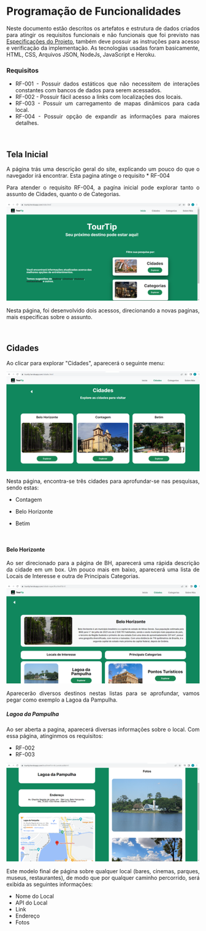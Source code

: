 <div align="justify"> 

# Programação de Funcionalidades

Neste documento estão descritos os artefatos e estrutura de dados criados para atingir os requisitos funcionais e não funcionais que foi previsto nas <a href="./specification.md">Especificações do Projeto</a>, também deve possuir as instruções para acesso e verificação da implementação. As tecnologias usadas foram basicamente, HTML, CSS, Arquivos JSON, NodeJs, JavaScript e Heroku.

### Requisitos 
 * RF-001 - Possuir dados estáticos que não necessitem de interações constantes com bancos de dados para serem acessados.
 * RF-002 - Possuir fácil acesso a links com localizações dos locais.
 * RF-003 - Possuir um carregamento de mapas dinâmicos para cada local.
 * RF-004 - Possuir opção de expandir as informações para maiores detalhes. 

<br/>

 ## Tela Inicial   
  A página trás uma descrição geral do site, explicando um pouco do que o navegador irá encontrar. Esta pagina atinge o requisito      * RF-004

  Para atender o requisito RF-004, a pagína inicial pode explorar tanto o assunto de Cidades, quanto o de Categorias.

  ![menu Tela Inicial](img/menutelainicial.png)

  Nesta página, foi desenvolvido dois acessos, direcionando a novas paginas, mais especificas sobre o assunto.

  <br/>

## Cidades
  Ao  clicar para explorar "Cidades", aparecerá o seguinte menu:

  ![menu Cidades](img/menucidades.png)

  Nesta página, encontra-se três cidades para aprofundar-se nas pesquisas, sendo estas:
   * Contagem
   * Belo Horizonte
   * Betim
   
     <br/>

#### Belo Horizonte
  Ao ser direcionado para a página de BH, aparecerá uma rápida descrição da cidade em um box. Um pouco mais em baixo, aparecerá uma lista de Locais de Interesse e outra de Principais Categorias.

  ![menu Belo Horizonte](img/menubh.png)

  Aparecerão diversos destinos nestas listas para se aprofundar, vamos pegar como exemplo a Lagoa da Pampulha.

##### Lagoa da Pampulha
  Ao ser aberta a pagina, aparecerá diversas informações sobre o local. Com essa página, atinginmos os requisitos: 
 * RF-002
 * RF-003

 ![menu Lagoa da Pampulha](img/menulagoadapampulha.png)

  Este modelo final de página sobre qualquer local (bares, cinemas, parques, museus, restaurantes), de modo que por qualquer caminho percorrido, será exibida as seguintes informações:
   * Nome do Local
   * API do Local
   * Link
   * Endereço  
   * Fotos


